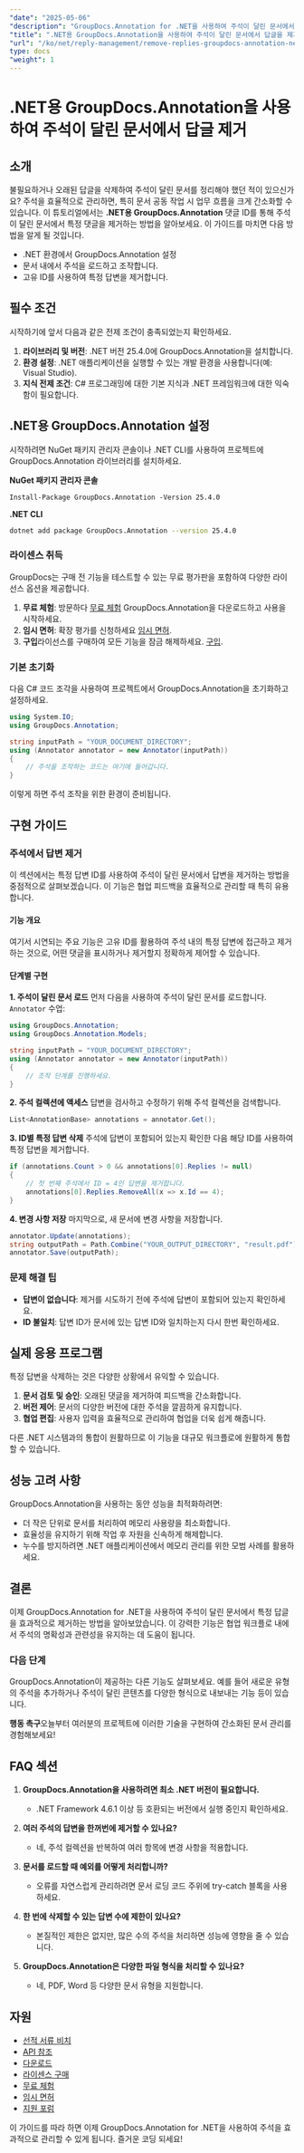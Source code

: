 ```yaml
---
"date": "2025-05-06"
"description": "GroupDocs.Annotation for .NET을 사용하여 주석이 달린 문서에서 답글을 효율적으로 제거하는 방법을 알아보세요. 이 가이드에서는 설정, 조작 및 실제 적용 방법을 다룹니다."
"title": ".NET용 GroupDocs.Annotation을 사용하여 주석이 달린 문서에서 답글을 제거하는 단계별 가이드"
"url": "/ko/net/reply-management/remove-replies-groupdocs-annotation-net/"
type: docs
"weight": 1
---
```


# .NET용 GroupDocs.Annotation을 사용하여 주석이 달린 문서에서 답글 제거
## 소개
불필요하거나 오래된 답글을 삭제하여 주석이 달린 문서를 정리해야 했던 적이 있으신가요? 주석을 효율적으로 관리하면, 특히 문서 공동 작업 시 업무 흐름을 크게 간소화할 수 있습니다. 이 튜토리얼에서는 **.NET용 GroupDocs.Annotation** 댓글 ID를 통해 주석이 달린 문서에서 특정 댓글을 제거하는 방법을 알아보세요. 이 가이드를 마치면 다음 방법을 알게 될 것입니다.
- .NET 환경에서 GroupDocs.Annotation 설정
- 문서 내에서 주석을 로드하고 조작합니다.
- 고유 ID를 사용하여 특정 답변을 제거합니다.

## 필수 조건
시작하기에 앞서 다음과 같은 전제 조건이 충족되었는지 확인하세요.
1. **라이브러리 및 버전**: .NET 버전 25.4.0에 GroupDocs.Annotation을 설치합니다.
2. **환경 설정**: .NET 애플리케이션을 실행할 수 있는 개발 환경을 사용합니다(예: Visual Studio).
3. **지식 전제 조건**: C# 프로그래밍에 대한 기본 지식과 .NET 프레임워크에 대한 익숙함이 필요합니다.

## .NET용 GroupDocs.Annotation 설정
시작하려면 NuGet 패키지 관리자 콘솔이나 .NET CLI를 사용하여 프로젝트에 GroupDocs.Annotation 라이브러리를 설치하세요.

**NuGet 패키지 관리자 콘솔**
```shell
Install-Package GroupDocs.Annotation -Version 25.4.0
```

**.NET CLI**
```bash
dotnet add package GroupDocs.Annotation --version 25.4.0
```

### 라이센스 취득
GroupDocs는 구매 전 기능을 테스트할 수 있는 무료 평가판을 포함하여 다양한 라이선스 옵션을 제공합니다.
1. **무료 체험**: 방문하다 [무료 체험](https://releases.groupdocs.com/annotation/net/) GroupDocs.Annotation을 다운로드하고 사용을 시작하세요.
2. **임시 면허**: 확장 평가를 신청하세요 [임시 면허](https://purchase.groupdocs.com/temporary-license/).
3. **구입**라이선스를 구매하여 모든 기능을 잠금 해제하세요. [구입](https://purchase.groupdocs.com/buy).

### 기본 초기화
다음 C# 코드 조각을 사용하여 프로젝트에서 GroupDocs.Annotation을 초기화하고 설정하세요.

```csharp
using System.IO;
using GroupDocs.Annotation;

string inputPath = "YOUR_DOCUMENT_DIRECTORY";
using (Annotator annotator = new Annotator(inputPath))
{
    // 주석을 조작하는 코드는 여기에 들어갑니다.
}
```
이렇게 하면 주석 조작을 위한 환경이 준비됩니다.

## 구현 가이드
### 주석에서 답변 제거
이 섹션에서는 특정 답변 ID를 사용하여 주석이 달린 문서에서 답변을 제거하는 방법을 중점적으로 살펴보겠습니다. 이 기능은 협업 피드백을 효율적으로 관리할 때 특히 유용합니다.

#### 기능 개요
여기서 시연되는 주요 기능은 고유 ID를 활용하여 주석 내의 특정 답변에 접근하고 제거하는 것으로, 어떤 댓글을 표시하거나 제거할지 정확하게 제어할 수 있습니다.

#### 단계별 구현
**1. 주석이 달린 문서 로드**
먼저 다음을 사용하여 주석이 달린 문서를 로드합니다. `Annotator` 수업:

```csharp
using GroupDocs.Annotation;
using GroupDocs.Annotation.Models;

string inputPath = "YOUR_DOCUMENT_DIRECTORY";
using (Annotator annotator = new Annotator(inputPath))
{
    // 조작 단계를 진행하세요.
}
```

**2. 주석 컬렉션에 액세스**
답변을 검사하고 수정하기 위해 주석 컬렉션을 검색합니다.

```csharp
List<AnnotationBase> annotations = annotator.Get();
```

**3. ID별 특정 답변 삭제**
주석에 답변이 포함되어 있는지 확인한 다음 해당 ID를 사용하여 특정 답변을 제거합니다.

```csharp
if (annotations.Count > 0 && annotations[0].Replies != null)
{
    // 첫 번째 주석에서 ID = 4인 답변을 제거합니다.
    annotations[0].Replies.RemoveAll(x => x.Id == 4);
}
```

**4. 변경 사항 저장**
마지막으로, 새 문서에 변경 사항을 저장합니다.

```csharp
annotator.Update(annotations);
string outputPath = Path.Combine("YOUR_OUTPUT_DIRECTORY", "result.pdf");
annotator.Save(outputPath);
```

### 문제 해결 팁
- **답변이 없습니다**: 제거를 시도하기 전에 주석에 답변이 포함되어 있는지 확인하세요.
- **ID 불일치**: 답변 ID가 문서에 있는 답변 ID와 일치하는지 다시 한번 확인하세요.

## 실제 응용 프로그램
특정 답변을 삭제하는 것은 다양한 상황에서 유익할 수 있습니다.
1. **문서 검토 및 승인**: 오래된 댓글을 제거하여 피드백을 간소화합니다.
2. **버전 제어**: 문서의 다양한 버전에 대한 주석을 깔끔하게 유지합니다.
3. **협업 편집**: 사용자 입력을 효율적으로 관리하여 협업을 더욱 쉽게 해줍니다.

다른 .NET 시스템과의 통합이 원활하므로 이 기능을 대규모 워크플로에 원활하게 통합할 수 있습니다.

## 성능 고려 사항
GroupDocs.Annotation을 사용하는 동안 성능을 최적화하려면:
- 더 작은 단위로 문서를 처리하여 메모리 사용량을 최소화합니다.
- 효율성을 유지하기 위해 작업 후 자원을 신속하게 해제합니다.
- 누수를 방지하려면 .NET 애플리케이션에서 메모리 관리를 위한 모범 사례를 활용하세요.

## 결론
이제 GroupDocs.Annotation for .NET을 사용하여 주석이 달린 문서에서 특정 답글을 효과적으로 제거하는 방법을 알아보았습니다. 이 강력한 기능은 협업 워크플로 내에서 주석의 명확성과 관련성을 유지하는 데 도움이 됩니다.

### 다음 단계
GroupDocs.Annotation이 제공하는 다른 기능도 살펴보세요. 예를 들어 새로운 유형의 주석을 추가하거나 주석이 달린 콘텐츠를 다양한 형식으로 내보내는 기능 등이 있습니다.

**행동 촉구**오늘부터 여러분의 프로젝트에 이러한 기술을 구현하여 간소화된 문서 관리를 경험해보세요!

## FAQ 섹션
1. **GroupDocs.Annotation을 사용하려면 최소 .NET 버전이 필요합니다.**
   - .NET Framework 4.6.1 이상 등 호환되는 버전에서 실행 중인지 확인하세요.

2. **여러 주석의 답변을 한꺼번에 제거할 수 있나요?**
   - 네, 주석 컬렉션을 반복하여 여러 항목에 변경 사항을 적용합니다.

3. **문서를 로드할 때 예외를 어떻게 처리합니까?**
   - 오류를 자연스럽게 관리하려면 문서 로딩 코드 주위에 try-catch 블록을 사용하세요.

4. **한 번에 삭제할 수 있는 답변 수에 제한이 있나요?**
   - 본질적인 제한은 없지만, 많은 수의 주석을 처리하면 성능에 영향을 줄 수 있습니다.

5. **GroupDocs.Annotation은 다양한 파일 형식을 처리할 수 있나요?**
   - 네, PDF, Word 등 다양한 문서 유형을 지원합니다.

## 자원
- [선적 서류 비치](https://docs.groupdocs.com/annotation/net/)
- [API 참조](https://reference.groupdocs.com/annotation/net/)
- [다운로드](https://releases.groupdocs.com/annotation/net/)
- [라이센스 구매](https://purchase.groupdocs.com/buy)
- [무료 체험](https://releases.groupdocs.com/annotation/net/)
- [임시 면허](https://purchase.groupdocs.com/temporary-license/)
- [지원 포럼](https://forum.groupdocs.com/c/annotation/) 

이 가이드를 따라 하면 이제 GroupDocs.Annotation for .NET을 사용하여 주석을 효과적으로 관리할 수 있게 됩니다. 즐거운 코딩 되세요!